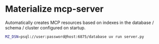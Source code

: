 # Materialize mcp-server

Automatically creates MCP resources based on indexes in the database / schema / cluster configured on startup.

```bash
MZ_DSN=psql://user:password@host:6875/database uv run server.py
```